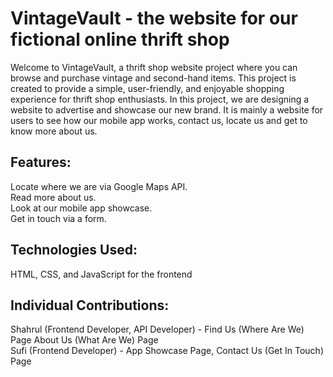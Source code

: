 <h1> VintageVault - the website for our fictional online thrift shop </h1>

<p>Welcome to VintageVault, a thrift shop website project where you can browse and purchase vintage and second-hand items. This project is created to provide a simple, user-friendly, and enjoyable shopping experience for thrift shop enthusiasts. In this project, we are designing a website to advertise and showcase our new brand. It is mainly a website for users to see how our mobile app works, contact us, locate us and get to know more about us. <p>

<h2>Features:</h2>
<p>Locate where we are via Google Maps API.<br>
Read more about us.<br>
Look at our mobile app showcase.<br>
Get in touch via a form.<br>
</p>

<h2> Technologies Used: </h2>
<p> HTML, CSS, and JavaScript for the frontend </p>

<h2> Individual Contributions: </h2>
<p>Shahrul (Frontend Developer, API Developer) - Find Us (Where Are We) Page About Us (What Are We) Page<br>
Sufi (Frontend Developer) - App Showcase Page, Contact Us (Get In Touch) Page
</p>
